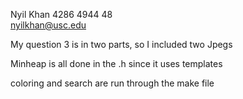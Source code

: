 Nyil Khan
4286 4944 48	
nyilkhan@usc.edu

My question 3 is in two parts, so I included two Jpegs

Minheap is all done in the .h since it uses templates

coloring and search are run through the make file
